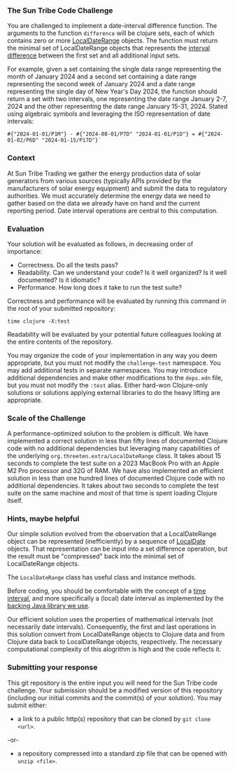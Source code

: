 ### The Sun Tribe Code Challenge
You are challenged to implement a date-interval difference function.  The arguments to the function `difference` will be clojure sets, each
of which contains zero or more [LocalDateRange](https://www.threeten.org/threeten-extra/apidocs/org.threeten.extra/org/threeten/extra/LocalDateRange.html)
objects.  The function must return the minimal set of LocalDateRange objects that represents the [interval difference](http://mathinschool.com/page/8.html) 
between the first set and all additional input sets.

For example, given a set containing the single data range representing the month of January 2024 and a second set containing a date range
representing the second week of January 2024 and a date range representing the single day of New Year's Day 2024, the function should return
a set with two intervals, one representing the date range January 2-7, 2024 and the other representing the date range January 15-31, 2024. 
Stated using algebraic symbols and leveraging the ISO representation of date intervals:

```
#{"2024-01-01/P1M"} - #{"2024-08-01/P7D" "2024-01-01/P1D"} = #{"2024-01-02/P6D" "2024-01-15/P17D"}`
```

### Context
At Sun Tribe Trading we gather the energy production data of solar generators from various sources (typically APIs provided by the
manufacturers of solar energy equipment) and submit the data to regulatory authorities.  We must accurately determine the energy data
we need to gather based on the data we already have on hand and the current reporting period.  Date interval operations are
central to this computation.

### Evaluation
Your solution will be evaluated as follows, in decreasing order of importance:
* Correctness.  Do all the tests pass?
* Readability.  Can we understand your code?  Is it well organized?  Is it well documented?  Is it idiomatic?
* Performance.  How long does it take to run the test suite?

Correctness and performance will be evaluated by running this command in the root of your submitted repository:

`time clojure -X:test`

Readability will be evaluated by your potential future colleagues looking at the entire contents of the repository.

You may organize the code of your implementation in any way you deem appropriate, but you must not modify the `challenge-test` namespace.
You may add additional tests in separate namespaces.  You may introduce additional dependencies and make other modifications to the
`deps.edn` file, but you must not modify the `:test` alias.  Either hard-won Clojure-only solutions or solutions applying external
libraries to do the heavy lifting are appropriate.

### Scale of the Challenge
A performance-optimized solution to the problem is difficult.  We have implemented a correct solution in less than fifty lines of 
documented Clojure code with no additional dependencies but leveraging many capabilities of the underlying `org.threeten.extra/LocalDateRange`
class.  It takes about 15 seconds to complete the test suite on a 2023 MacBook Pro with an Apple M2 Pro processor and 32G of RAM.  We have
also implemented an efficient solution in less than one hundred lines of documented Clojure code with no additional dependencies.  It takes
about two seconds to complete the test suite on the same machine and most of that time is spent loading Clojure itself.

### Hints, maybe helpful
Our simple solution evolved from the observation that a LocalDateRange object can be represented (inefficiently) by a sequence of 
[LocalDate](https://docs.oracle.com/en/java/javase/11/docs/api/java.base/java/time/LocalDate.html) objects.  That representation can be
input into a set difference operation, but the result must be "compressed" back into the minimal set of LocalDateRange 
objects.

The `LocalDateRange` class has useful class and instance methods.

Before coding, you should be comfortable with the concept of a [time interval](https://en.wikipedia.org/wiki/ISO_8601#Time_intervals), and
more specifically a (local) date interval as implemented by
the [backing Java library we use](https://www.threeten.org/threeten-extra/apidocs/org.threeten.extra/org/threeten/extra/LocalDateRange.html).

Our efficient solution uses the properties of mathematical intervals (not necessarily date intervals).  Consequently, the first and last 
operations in this solution convert from LocalDateRange objects to Clojure data and from Clojure data back to LocalDateRange objects, 
respectively.  The necessary computational complexity of this alogrithm is high and the code reflects it.

### Submitting your response
This git repository is the entire input you will need for the Sun Tribe code challenge.  Your submission should be a modified version 
of this repository (including our initial commits and the commit(s) of your solution).  You may submit either:

* a link to a public http(s) repository that can be cloned by `git clone <url>`.

-or-

* a repository compressed into a standard zip file that can be opened with `unzip <file>`.
